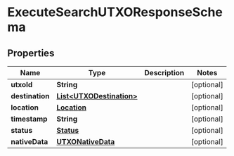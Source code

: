 

# ExecuteSearchUTXOResponseSchema


## Properties

Name | Type | Description | Notes
------------ | ------------- | ------------- | -------------
**utxoId** | **String** |  |  [optional]
**destination** | [**List&lt;UTXODestination&gt;**](UTXODestination.md) |  |  [optional]
**location** | [**Location**](Location.md) |  |  [optional]
**timestamp** | **String** |  |  [optional]
**status** | [**Status**](Status.md) |  |  [optional]
**nativeData** | [**UTXONativeData**](UTXONativeData.md) |  |  [optional]



